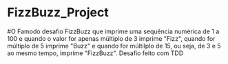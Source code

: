 # FizzBuzz_Project
#O Famodo desafio FizzBuzz que imprime uma sequência numérica de 1 a 100 e quando o valor for apenas múltiplo de 3 imprime "Fizz", 
quando for múltiplo de 5 imprime "Buzz" e quando for múltilplo de 15, ou seja, de 3 e 5 ao mesmo tempo, imprime "FizzBuzz". 
Desafio feito com TDD 
